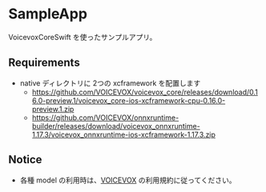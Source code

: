 # SampleApp

VoicevoxCoreSwift を使ったサンプルアプリ。

## Requirements

- native ディレクトリに 2つの xcframework を配置します
  - https://github.com/VOICEVOX/voicevox_core/releases/download/0.16.0-preview.1/voicevox_core-ios-xcframework-cpu-0.16.0-preview.1.zip
  - https://github.com/VOICEVOX/onnxruntime-builder/releases/download/voicevox_onnxruntime-1.17.3/voicevox_onnxruntime-ios-xcframework-1.17.3.zip

## Notice

- 各種 model の利用時は、[VOICEVOX](https://voicevox.hiroshiba.jp/) の利用規約に従ってください。
